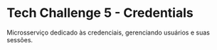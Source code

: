 # Tech Challenge 5 - Credentials

Microsserviço dedicado às credenciais, gerenciando usuários e suas sessões. 